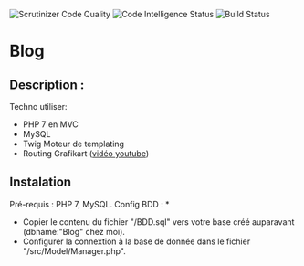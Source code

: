 <img src="https://scrutinizer-ci.com/g/jucarre/blog/badges/quality-score.png?b=master" alt="Scrutinizer Code Quality" />  <img src="https://scrutinizer-ci.com/g/jucarre/blog/badges/code-intelligence.svg?b=master" alt="Code Intelligence Status" />  <img src="https://scrutinizer-ci.com/g/jucarre/blog/badges/build.png?b=master" alt="Build Status" />
# Blog

## Description :

Techno utiliser:
* PHP 7 en MVC
* MySQL
* Twig Moteur de templating
* Routing Grafikart (<a href="https://youtu.be/I-DN2C7Gs7A">vidéo youtube</a>)

## Instalation

Pré-requis : PHP 7, MySQL.
Config BDD :
* 
* Copier le contenu du fichier "/BDD.sql" vers votre base créé auparavant (dbname:"Blog" chez moi).
* Configurer la connextion à la base de donnée dans le fichier "/src/Model/Manager.php".

